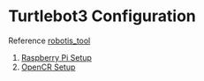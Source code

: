 # Turtlebot3 Configuration
Reference [robotis_tool](https://github.com/ROBOTIS-GIT/robotis_tools)
1. [Raspberry Pi Setup](docs/Raspi_Setup.md)
2. [OpenCR Setup](docs/OpenCR_Setup.md)